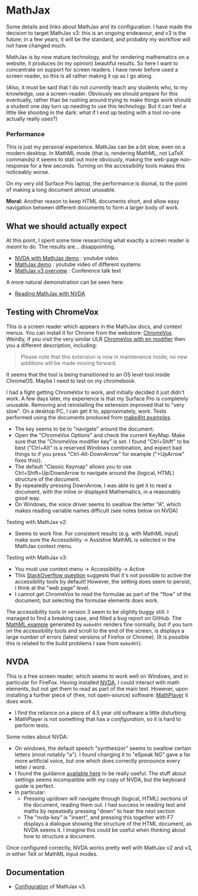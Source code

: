 # MathJax

Some details and links about MathJax and its configuration.  I have made the decision to target MathJax v3: this is an ongoing endeavour, and v3 is the future; in a few years, it will be the standard, and probably my workflow will not have changed much.

MathJax is by now mature technology, and for rendering mathematics on a website, it produces (in my opinion) beautiful results.  So here I want to concentrate on support for screen readers.  I have never before used a screen reader, so this is all rather making it up as I go along.

(Also, it must be said that I do not _currently_ teach any students who, to my knowledge, use a screen-reader.  Obviously we should prepare for this eventually, rather than be rushing around trying to make things work should a student one day turn up needing to use this technology.  But it can feel a little like shooting in the dark: what if I end up testing with a tool no-one actually really uses?)


### Performance

This is just my personal experience.  MathJax can be a bit slow, even on a modern desktop.  In MathML mode (that is, rendering MathML, not LaTeX commands) it seems to stall out more obviously, making the web-page non-response for a few seconds.  Turning on the accessibility tools makes this noticeably worse.

On my very old Surface Pro laptop, the performance is dismal, to the point of making a long document almost unusable.

**Moral:** Another reason to keep HTML documents short, and allow easy navigation between different documents to form a larger body of work.


## What we should actually expect

At this point, I spent some time researching what exactly a screen reader is _meant_ to do.  The results are... disappointing.

- [NVDA with MathJax demo](https://www.youtube.com/watch?v=mTFWb18fpaM) : youtube video
- [MathJax demo](https://www.youtube.com/watch?v=6GSgTjorewQ&feature=youtu.be) : youtube video of different systems
- [MathJax v3 overview](https://progressiveaccess.com/ahg19/ahg19.html) : Conference talk text

A more natural demonstration can be seen here:

- [Reading MathJax with NVDA](http://stemenable.s805.sureserver.com/Reading_MathJax_with_NVDA)


## Testing with ChromeVox

This is a screen reader which appears in the MathJax docs, and context menus.  You can install it for Chrome from the webstore: [ChromeVox](https://chrome.google.com/webstore/detail/chromevox-classic-extensi/kgejglhpjiefppelpmljglcjbhoiplfn).  Weirdly, if you visit the very similar ULR [ChromeVox with en modifier](https://chrome.google.com/webstore/detail/chromevox-classic-extensi/kgejglhpjiefppelpmljglcjbhoiplfn?hl=en) then you a different description, including:

> Please note that this extension is now in maintenance mode; no new additions will be made moving forward.

It seems that the tool is being transitioned to an OS level tool inside ChromeOS.  Maybe I need to test on my chromebook.

I had a fight getting ChromeVox to work, and initially decided it just didn't work.  A few days later, my experience is that my Surface Pro is completely unusable.  Removing and reinstalling the extension improved that to "very slow".  On a desktop PC, I can get it to, approximately, work.  Tests performed using the documents produced from [make4ht examples](make4ht.md).

- The key seems to be to "navigate" around the document.
- Open the "ChromeVox Options" and check the current KeyMap.  Make sure that the "ChromeVox modifier key" is set.  I found "Ctrl+Shift" to be best ("Ctrl+Alt" is a reserved Windows combination, and expect bad things to if you press "Ctrl-Alt-DownArrow" for example ("+UpArrow" fixes this)).
- The default "Classic Keymap" allows you to use Ctrl+Shift+Up/DownArrow to navigate around the (logical, HTML) structure of the document.
- By repeatedly pressing DownArrow, I was able to get it to read a document, with the inline or displayed Mathematics, in a reasonably good way.
- On Windows, the voice driver seems to swallow the letter "A", which makes reading variable names difficult (see notes below on NVDA)

Testing with MathJax v2:
- Seems to work fine.  For consistent results (e.g. with MathML input) make sure the Accessibility -> Assistive MathML is selected in the MathJax context menu.

Testing with MathJax v3:
- You must use context menu -> Accessibility -> Active
- This [StackOverflow question](https://stackoverflow.com/questions/60688026/how-to-activate-mathjax-accessibility-by-default) suggests that it's not possible to active the accessibility tools by default!  However, the setting does seem to persist, I think at the "web page" level.
- I cannot get ChromeVox to read the formulae as part of the "flow" of the document; but selecting the formulae elements does work.

The accessibility tools in version 3 seem to be slightly buggy still.  I managed to find a breaking case, and filled a bug report on GitHub.  The [MathML example](https://matthewdaws.github.io/AccessibleLaTeX/make4ht%20project%203/main.html) generated by `make4ht` renders fine normally, but if you turn on the accessibility tools and scroll to the end of the screen, is displays a large number of errors (latest versions of Firefox or Chrome).  (It is possible this is related to the build problems I saw from `make4ht`).


## NVDA

This is a free screen reader, which seems to work well on Windows, and in particular for FireFox.  Having installed [NVDA](https://www.nvaccess.org/), I could interact with math elements, but not get them to read as part of the main text.  However, upon installing a further piece of (free, not open-source) software: [MathPlayer](https://www.dessci.com/en/products/mathplayer/download.htm) it does work.

- I find the reliance on a piece of 4.5 year old software a little disturbing.
- MathPlayer is not something that has a _configuration_, so it is hard to perform tests.

Some notes about NVDA:

- On windows, the default speech "synthesizer" seems to swallow certain letters (most notably "a").  I found changing it to "eSpeak NG" gave a far more artificial voice, but one which does correctly pronounce every letter / word.
- I found the guidance [available here](https://www.marcozehe.de/how-to-use-nvda-and-firefox-to-test-your-web-pages-for-accessibility/) to be really useful.  The stuff about settings seems incompatible with my copy of NVDA, but the keyboard guide is perfect.
- In particular:
  - Pressing up/down will navigate through (logical, HTML) sections of the document, reading them out.  I had success in reading text and maths by repeatedly pressing "down" to hear the next section
  - The "nvda-key" is "insert", and pressing this together with F7 displays a dialogue showing the structure of the HTML document, as NVDA seems it.  I imagine this could be useful when thinking about how to structure a document.
  
Once configured correctly, NVDA works pretty well with MathJax v2 and v3, in either TeX or MathML input modes.


## Documentation

- [Configuration](http://docs.mathjax.org/en/latest/web/configuration.html#web-configuration) of MathJax v3.
